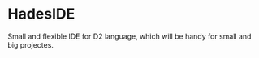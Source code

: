 HadesIDE
========

Small and flexible IDE for D2 language, which will be handy for small and big projectes.